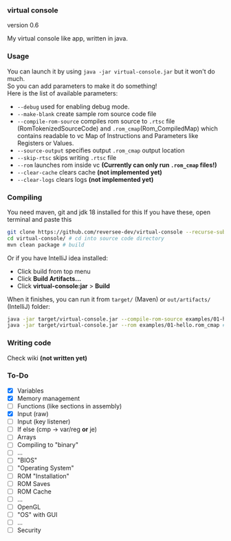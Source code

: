 ### virtual console 
version 0.6

My virtual console like app, written in java.

### Usage
You can launch it by using ```java -jar virtual-console.jar``` but it won't do much.  
So you can add parameters to make it do something!  
Here is the list of available parameters:  
 * ```--debug``` used for enabling debug mode. 
 * ```--make-blank``` create sample rom source code file
 * ```--compile-rom-source``` compiles rom source to ```.rtsc``` file (RomTokenizedSourceCode) and ```.rom_cmap```(Rom_CompiledMap) which contains readable to vc Map of Instructions and Parameters like Registers or Values.  
 * ```--source-output``` specifies output ```.rom_cmap``` output location
 * ```--skip-rtsc``` skips writing ```.rtsc``` file 
 * ```--rom``` launches rom inside vc **(Currently can only run ```.rom_cmap``` files!)**
 * ```--clear-cache``` clears cache **(not implemented yet)**
 * ```--clear-logs``` clears logs **(not implemented yet)**

### Compiling 
You need maven, git and jdk 18 installed for this
If you have these, open terminal and paste this

``` bash
git clone https://github.com/reversee-dev/virtual-console --recurse-submodules # clone source code
cd virtual-console/ # cd into source code directory 
mvn clean package # build 
```

Or if you have IntelliJ idea installed:
* Click build from top menu 
* Click **Build Artifacts...**
* Click **virtual-console:jar** > **Build**

When it finishes, you can run it from ```target/``` (Maven) or ```out/artifacts/``` (IntelliJ) folder:  
```bash
java -jar target/virtual-console.jar --compile-rom-source examples/01-hello.rsc # compile
java -jar target/virtual-console.jar --rom examples/01-hello.rom_cmap # run
```

### Writing code
Check wiki **(not written yet)**

### To-Do
 * [x] Variables
 * [x] Memory management
 * [ ] Functions (like sections in assembly)
 * [x] Input (raw)
 * [ ] Input (key listener)
 * [ ] If else (cmp -> var/reg **or** je) 
 * [ ] Arrays
 * [ ] Compiling to "binary"
 * [ ] ...
 * [ ] "BIOS"
 * [ ] "Operating System"
 * [ ] ROM "Installation"
 * [ ] ROM Saves
 * [ ] ROM Cache
 * [ ] ...
 * [ ] OpenGL
 * [ ] "OS" with GUI
 * [ ] ...
 * [ ] Security